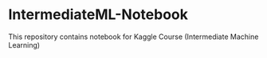 # IntermediateML-Notebook

This repository contains notebook for Kaggle Course (Intermediate Machine Learning)
